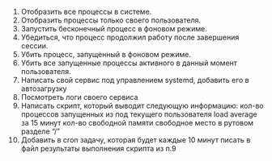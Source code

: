 1) Отобразить все процессы в системе.  
2) Отобразить процессы только своего пользователя.  
3) Запустить бесконечный процесс в фоновом режиме.  
4) Убедиться, что процесс продолжил работу после завершения сессии.
5) Убить процесс, запущенный в фоновом режиме.  
6) Убить все запущенные процессы активного в данный момент пользователя.  
7) Написать свой сервис под управлением systemd, добавить его в автозагрузку
8) Посмотреть логи своего сервиса
9) Написать скрипт, который выводит следующую информацию:
кол-во процессов запущенных из под текущего пользователя
load average за 15 минут
кол-во свободной памяти
свободное место в рутовом разделе “/”
10) Добавить в cron задачу, которая будет каждые 10 минут писать в файл результаты выполнения скрипта из п.9
